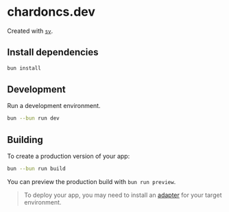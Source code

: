 # chardoncs.dev

Created with [`sv`](https://github.com/sveltejs/cli).


## Install dependencies 

```bash
bun install
```

## Development

Run a development environment.

```bash
bun --bun run dev
```

## Building

To create a production version of your app:

```bash
bun --bun run build
```

You can preview the production build with `bun run preview`.

> To deploy your app, you may need to install an [adapter](https://svelte.dev/docs/kit/adapters) for your target environment.
